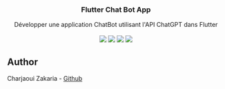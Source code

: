 <div align="center">

  <h3 align="center">Flutter Chat Bot App</h3>

  <div align="center">
     Développer une application ChatBot utilisant l'API ChatGPT dans Flutter
  </div>

  <br/>

  <div>
    <img src="https://img.shields.io/badge/Flutter-02569B?style=for-the-badge&logo=flutter&logoColor=white" />
    <img src="https://img.shields.io/badge/Dart-0175C2?style=for-the-badge&logo=dart&logoColor=white" />
    <img src="https://img.shields.io/badge/OpenAI-412991?style=for-the-badge&logo=openai&logoColor=white" />
    <img src="https://img.shields.io/badge/Clerk-3B82F6?style=for-the-badge&logo=clerk&logoColor=white" />
  </div>

</div>

## Author

Charjaoui Zakaria - [Github](https://github.com/Zakry27)
